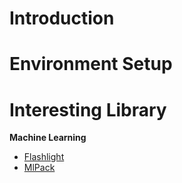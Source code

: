 # Introduction

# Environment Setup

# Interesting Library 

**Machine Learning**

- [Flashlight](https://github.com/flashlight/flashlight)
- [MlPack](https://github.com/mlpack/mlpack)

